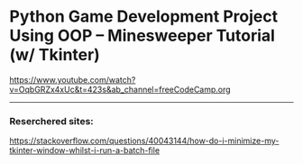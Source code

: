 # Python Game Development Project Using OOP – Minesweeper Tutorial (w/ Tkinter)

https://www.youtube.com/watch?v=OqbGRZx4xUc&t=423s&ab_channel=freeCodeCamp.org

---

### Reserchered sites:

https://stackoverflow.com/questions/40043144/how-do-i-minimize-my-tkinter-window-whilst-i-run-a-batch-file

